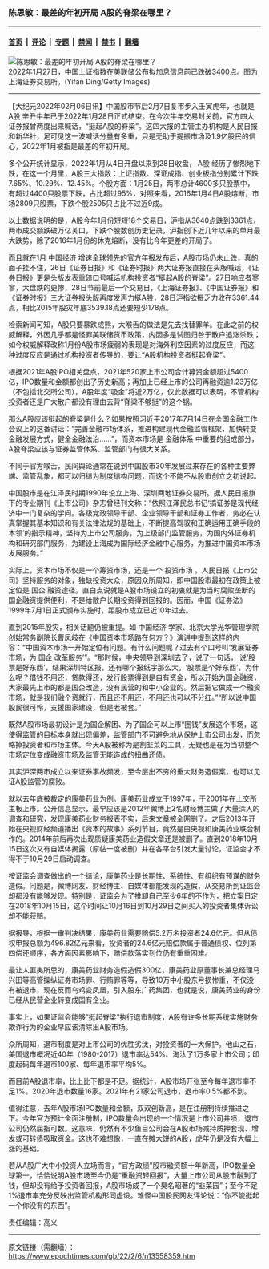 ### 陈思敏：最差的年初开局 A股的脊梁在哪里？

---

#### [首页](../../../..?n13558359) &nbsp;|&nbsp; [评论](../../../../../epoch-comment?n13558359) &nbsp;|&nbsp; [专题](../../../../../epoch-special?n13558359) &nbsp;|&nbsp; [禁闻](../../../../../epoch-news?n13558359) &nbsp;|&nbsp; [禁书](../../../../../books?n13558359) &nbsp;|&nbsp; [翻墙](https://github.com/gfw-breaker/nogfw/blob/master/README.md?n13558359)


<div><img alt="陈思敏：最差的年初开局 A股的脊梁在哪里？" class="attachment-djy_600_400 size-djy_600_400 wp-post-image" src="https://i.epochtimes.com/assets/uploads/2022/02/id13558387-GettyImages-1203697251-.jpeg"/>
<div class="caption">
 2022年1月27日，中国上证指数在美联储公布拟加息信息前已跌破3400点。图为上海证券交易所。(Yifan Ding/Getty Images)
</div></div><hr/><div class="post_content" id="artbody" itemprop="articleBody">
 <!-- article content begin -->
 <p>
  【大纪元2022年02月06日讯】中国股市节后2月7日复市步入壬寅虎年，也就是
  <ok href="https://www.epochtimes.com/gb/tag/a%E8%82%A1.html">
   A股
  </ok>
  辛丑牛年已于2022年1月28日正式结束。在今次牛年交易封关前，官方四大证券报曾两度出来喊话，“挺起A股的脊梁”。这四大报的主管主办机构是人民日报和新华社，足可见这一波喊话分量有多重，只是无助于提振市场及1.9亿股民的信心，2022年1月被指是最差的年初开局。
 </p>
 <p>
  多个公开统计显示，2022年1月从4日开盘以来到28日收盘，
  <ok href="https://www.epochtimes.com/gb/tag/a%E8%82%A1.html">
   A股
  </ok>
  经历了惨烈地下跌，在这一个月里，A股三大指数：上证指数、深证成指、创业板指分别累计下跌7.65%、10.29%、12.45%。个股方面：1月25日，两市总计4600多只股票中，有超过4400只股票下跌，占比超过95%，对照来看，2016年1月4日A股熔断，市场2809只股票，下跌个股2505只占比不过近9成。
 </p>
 <p>
  以上数据说明的是，A股今年1月份短短18个交易日，沪指从3640点跌到3361点，两市成交额跌破万亿关口，下跌个股数创历史记录，沪指创下近几年以来的单月最大跌势，除了2016年1月份的休克熔断，没有比今年更差的开局了。
 </p>
 <p>
  而且就在1月
  <ok href="https://www.epochtimes.com/gb/tag/%E4%B8%AD%E5%9B%BD%E7%BB%8F%E6%B5%8E.html">
   中国经济
  </ok>
  增速全球领先的官方年报发布后，A股市场仍未止跌，真的面子挂不住，26日《证券日报》和《证券时报》两大证券报直接在头版喊话，《证券日报》更是头版发表重磅口号喊话机构投资者“挺起A股的脊梁”。27日响应者寥寥，大盘跌的更惨，28日节前最后一个交易日，《上海证券报》、《中国证券报》和《证券时报》三大证券报头版再度发声力挺A股，28日沪指欲振乏力收在3361.44点，相比2015年股灾年底3539.18点还要短少178点。
 </p>
 <p>
  检索新闻可知，A股只要暴跌成熊，大喉舌的做法是先去找替罪羊。在此之前的权威解释，外因几乎都是怪罪美联储货币政策，内因多是试图归咎于散户追涨杀跌；如今权威解释改称1月份A股市场疲弱的表现是对海外利空因素的过度反应，而这种过度反应是通过机构投资者传导的，要让“A股机构投资者挺起脊梁”。
 </p>
 <p>
  根据2021年A股IPO相关盘点，2021年520家上市公司合计募资金额超过5400亿，IPO数量和金额都创出了历史新高；再加上已经上市的公司再融资逾1.23万亿（不包括北交所公司），A股年度“吸金”将近2万亿，仅此数据可以表明，不管机构投资者还是广大散户都没有理由去背“脊梁不够挺”的这个锅。
 </p>
 <p>
  那么A股应该挺起的脊梁是什么？如果按照习近平2017年7月14日在全国金融工作会议上的这番讲话：“完善金融市场体系，推进构建现代金融监管框架，加快转变金融发展方式，健全金融法治……”，而资本市场是
  <ok href="https://www.epochtimes.com/gb/tag/%E9%87%91%E8%9E%8D%E4%BD%93%E7%B3%BB.html">
   金融体系
  </ok>
  中重要的组成部分，A股脊梁应该与证券监管体系、监管部门有很大关系。
 </p>
 <p>
  不同于官方喉舌，民间舆论通常在说到中国股市30年发展过来存在的各种主要弊端、监管乱象，都可以归结为制度结构问题，而这个不能不从股市创立之初说起。
 </p>
 <p>
  中国股市是在江泽民时期1990年设立上海、深圳两地证券交易所。据人民日报旗下的专业期刊《上市公司》杂志曾经刊文称：“依照江泽民总书记‘搞证券是现代经济中一门复杂的学问。各级党政领导干部、企业领导干部和证券工作者，务必在认真掌握其基本知识和有关法律法规的基础上，不断提高驾驭和正确运用正确手段的本领’的指示精神，坚持为上市公司服务，为上级部门监管服务，为国内外证券机构和研究部门服务，为建设上海成为国际经济金融中心服务，为推进中国资本市场发展服务。”
 </p>
 <p>
  实际上，资本市场不仅是一个筹资市场，还是一个
  <ok href="https://www.epochtimes.com/gb/tag/%E6%8A%95%E8%B5%84%E5%B8%82%E5%9C%BA.html">
   投资市场
  </ok>
  。人民日报《上市公司》坚持服务的对象，独缺投资大众，原因众所周知，即中国股市最初在政策上被定位是
  <ok href="https://www.epochtimes.com/gb/tag/%E5%9B%BD%E4%BC%81.html">
   国企
  </ok>
  融资途径。直白点说就是A股市场设立的初衷就是为当时腐败垄断的国企融资提供便利，不是给散户长期投资得到回报的。因而，中国《证券法》1999年7月1日正式颁布实施时，距股市成立已近10年过去。
 </p>
 <p>
  直到2015年股灾，相关话题仍被重提。如
  <ok href="https://www.epochtimes.com/gb/tag/%E4%B8%AD%E5%9B%BD%E7%BB%8F%E6%B5%8E.html">
   中国经济
  </ok>
  学家、北京大学光华管理学院创始常务副院长曹凤岐在《中国资本市场路在何方？》演讲中提到这样的内容：“中国资本市场一开始定位有问题。有什么问题呢？过去有个口号叫‘发展证券市场，为
  <ok href="https://www.epochtimes.com/gb/tag/%E5%9B%BD%E4%BC%81.html">
   国企
  </ok>
  改革服务’”。“那时候，中央领导到深圳去了，说了一句话， 说‘股票是好东西’，结果深圳特区报，还有哪个报纸字那么大，‘股票是个好东西’，为什么呢？借钱不用还，贷款得还，发行股票得到是自有资金，所以开始为国企融资，大家最先上市的都是国企改造，没有民营的和中小企业的。然后把它做成一个融资市场，就是我们融个资就行，而且还不用还，不用还也可以不分红。”“所以说中国股民很可怜，支援国家建设，但是老被套。”
 </p>
 <p>
  既然A股市场最初设计是为国企解困、为了国企可以上市“圈钱”发展这个市场，这使得监管的目标本身就出现偏差，监管部门不可避免地从保护上市公司出发，而忽略掉投资者和市场主体。今天A股被称为是割韭菜的工具，无疑也是在为当初整个市场定位变成融资市场及监管无能造成的扭曲还债。
 </p>
 <p>
  其实沪深两市成立以来证券事故频发，至今层出不穷的重大财务造假案，也可以见证A股监管的腐败。
 </p>
 <p>
  就以去年底被裁定的康美药业为例。康美药业成立于1997年，于2001年在上交所主板上市。公开信息显示，最早应该是2012年微博上2名财经博主做了大量深入的调查和研究，发现康美药业财务报表不实，后来文章被全网删了。之后2013年开始在央视财经频道播出《资本的故事》系列节目，竟然是由央视和康美药业联合制作的。2014年前后再次出现质疑康美药业造假文章还是被删了。直到2018年10月15日这次又有自媒体揭露（原帖一度被删）并在各平台引发大量讨论，证监会才不得不于10月29日启动调查。
 </p>
 <p>
  按证监会调查做出的一个结论，康美药业是长期性、系统性、有组织有预谋的财务造假。问题是，微博网友、财经博主、自媒体都能发现的造假，从交易所到证监会却都没有能够发现。特别是，证监会为了推卸自己至少6年的不作为，把立案日定在2018年10月15日，这个时间让10月16日到10月29日之间买入的投资者集体诉讼却不能获赔。
 </p>
 <p>
  据报导，根据一审判决结果，康美药业需要赔偿5.2万名投资者24.6亿元。但从债权申报总额为496.82亿元来看，投资者的24.6亿元赔偿款属于普通债权、位列第四偿还顺序，各方面因素影响下，赔偿款落实到位仍有重重困难。
 </p>
 <p>
  最让人匪夷所思的，康美药业财务造假造假300亿，康美药业原董事长兼总经理马兴田等高管操纵证券市场罪、行贿罪等等，导致10万中小股东亏损惨重，不仅没有被退市，现在反而乌鸡变凤凰，引入股东广药集团，也就是说，康美药业的身份已经从民营企业转变成国有企业。
 </p>
 <p>
  事实上，如果证监会能够“挺起脊梁”执行退市制度，A股有许多长期系统实施财务欺诈行为的企业早应该清除出A股市场。
 </p>
 <p>
  众所周知，退市制度是对上市公司的优胜劣汰，对投资者的一大保护。他山之石，美国退市概况近40年（1980-2017）退市率达54%、淘汰了1万多家上市公司；印度起码每年退市100家、每年退市率平均5%。
 </p>
 <p>
  而目前A股退市率，比上比下都是不足。据统计，A股市场开张至今每年退市率不足1%。2020年退市数量16家。2021年有21家公司退市，退市率0.5%都不到。
 </p>
 <p>
  值得注意，去年A股市场IPO数量和金额，双双创新高，是在注册制持续推进之下。今年官方预计全面注册制，IPO数量会出现的一个情况是上市公司井喷，退市公司仍然屈指可数。这意味，仍然有不少鱼目公司会在A股市场减持质押套现、增发或可转债吸取资金。这也不难想像，一直在摊大饼的A股，虎年仍是没有大幅上涨的基础。
 </p>
 <p>
  若从A股广大中小投资人立场而言，“官方政绩”股市融资额十年新高，IPO数量全球第一，恰恰说明A股市场至今仍是“重融资轻回报”，大量上市公司从股市融到了钱，但却没有给予投资者回报，A股市场成了一个臭名昭著的“韭菜园”；至今不足1%退市率充分反映出监管机构形同虚设。难怪中国股民网友评论说：“你不能挺起一个你没有的东西”。
 </p>
 <p>
  责任编辑：高义
 </p>
 <!-- article content end -->
 <div id="below_article_ad">
 </div>
</div>


---

原文链接（需翻墙）：https://www.epochtimes.com/gb/22/2/6/n13558359.htm